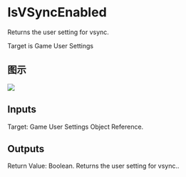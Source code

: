 # IsVSyncEnabled

Returns the user setting for vsync.

Target is Game User Settings

## 图示

![]($-20221218-20573900.png)

## Inputs

Target: Game User Settings Object Reference.  

## Outputs

Return Value: Boolean. Returns the user setting for vsync..

